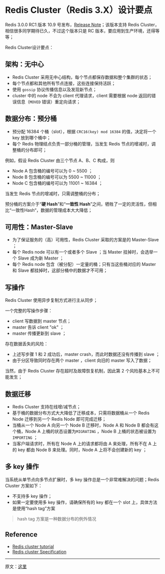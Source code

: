 


#  Redis Cluster（Redis 3.X）设计要点


Redis 3.0.0 RC1 版本 10.9 号发布，[Release Note](https://raw.githubusercontent.com/antirez/redis/3.0/00-RELEASENOTES)；该版本支持 Redis Cluster，相信很多同学期待已久，不过这个版本只是 RC 版本，要应用到生产环境，还得等等；

Redis Cluster设计要点：

## 架构：无中心

- Redis Cluster 采用无中心结构，每个节点都保存数据和整个集群的状态；
- 每个节点都和其他所有节点连接，这些连接保持活跃；
- 使用 `gossip` 协议传播信息以及发现新节点；
- cluster 中的 node 不会为 client 代理请求，client 需要根据 node 返回的错误信息（`MOVED` 错误）重定向请求；

## 数据分布：预分桶

- 预分配 16384 个桶（slot），根据 `CRC16(key) mod 16384` 的值，决定将一个 key 放到哪个桶中；
- 每个 Redis 物理结点负责一部分桶的管理，当发生 Redis 节点的增减时，调整桶的分布即可；

例如，假设 Redis Cluster 由三个节点 A、B、C 构成，则
- Node A 包含桶的编号可以为 0 ~ 5500 ；
- Node B 包含桶的编号可以为 5500 ~ 11000 ；
- Node C 包含桶的编号可以为 11001 ~ 16384 ；

当发生 Redis 节点的增减时，只需调整桶的分布；

预分桶的方案介于“**硬 Hash**”和“**一致性 Hash**”之间，牺牲了一定的灵活性，但相比“一致性Hash“，数据的管理成本大大降低；

## 可用性：Master-Slave

- 为了保证服务的（高）可用性，Redis Cluster 采取的方案是的 Master-Slave ；
- 每个 Redis node 可以有一个或者多个 Slave ；当 Master 挂掉时，会选举一个 Slave 成为新 Master ；
- 每个 Redis  node 包含（被分配）一定量的桶；只有当这些桶对应的 Master 和 Slave 都挂掉时，这部分桶中的数据才不可用；

## 写操作

Redis Cluster 使用异步复制方式进行主从同步；

一个完整的写操作步骤：
- client 写数据到 master 节点；
- master 告诉 client "ok" ；
- master 传播更新到 slave ；

存在数据丢失的风险：
- 上述写步骤 1 和 2 成功后，master crash，而此时数据还没有传播到 slave ；
-  由于分区导致同时存在两个 master ，client 向旧的 master 写入了数据；

当然，由于 Redis Cluster 存在超时及故障恢复机制，因此第 2 个风险基本上不可能发生；

## 数据迁移

- Redis Cluster 支持在线增/减节点；
- 基于桶的数据分布方式大大降低了迁移成本，只需将数据桶从一个 Redis Node 迁移到另一个 Redis Node 即可完成迁移；
- 当桶从一个 Node A 向另一个 Node B 迁移时，Node A 和 Node B 都会有这个桶，Node A 上桶的状态设置为`MIGRATING` ，Node B 上桶的状态被设置为 `IMPORTING` ；
- 当客户端请求时，所有在 Node A 上的请求都将由 A 来处理，所有不在 A 上的 key 都由 Node B 来处理。同时，Node A 上将不会创建新的 key ；

## 多 key 操作

当系统从单节点向多节点扩展时，多 key 操作总是一个非常难解决的问题；Redis Cluster 方案如下：
- 不支持多 key 操作；
- 如果一定要使用多 key 操作，请确保所有的 key 都在一个 slot 上，具体方法是使用“hash tag”方案

> hash tag 方案是一种数据分布的例外情况


## Reference
- [Redis cluster tutorial](http://redis.io/topics/cluster-tutorial)
- [Redis cluster Specification](http://redis.io/topics/cluster-spec)


----------


原文：[这里](http://blog.csdn.net/yfkiss/article/details/39996129)




